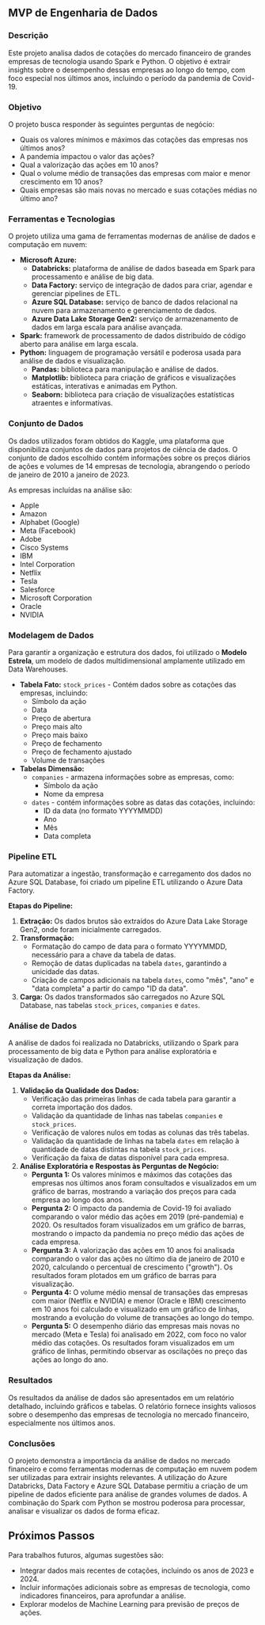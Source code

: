 ## MVP de Engenharia de Dados

### Descrição
Este projeto analisa dados de cotações do mercado financeiro de grandes empresas de tecnologia usando Spark e Python. O objetivo é extrair insights sobre o desempenho dessas empresas ao longo do tempo, com foco especial nos últimos anos, incluindo o período da pandemia de Covid-19.

### Objetivo
O projeto busca responder às seguintes perguntas de negócio:

* Quais os valores mínimos e máximos das cotações das empresas nos últimos anos?
* A pandemia impactou o valor das ações?
* Qual a valorização das ações em 10 anos?
* Qual o volume médio de transações das empresas com maior e menor crescimento em 10 anos?
* Quais empresas são mais novas no mercado e suas cotações médias no último ano?

### Ferramentas e Tecnologias
O projeto utiliza uma gama de ferramentas modernas de análise de dados e computação em nuvem:

* **Microsoft Azure:**
    * **Databricks:** plataforma de análise de dados baseada em Spark para processamento e análise de big data.
    * **Data Factory:** serviço de integração de dados para criar, agendar e gerenciar pipelines de ETL.
    * **Azure SQL Database:** serviço de banco de dados relacional na nuvem para armazenamento e gerenciamento de dados.
    * **Azure Data Lake Storage Gen2:** serviço de armazenamento de dados em larga escala para análise avançada. 
* **Spark:** framework de processamento de dados distribuído de código aberto para análise em larga escala.
* **Python:** linguagem de programação versátil e poderosa usada para análise de dados e visualização.
    * **Pandas:** biblioteca para manipulação e análise de dados.
    * **Matplotlib:** biblioteca para criação de gráficos e visualizações estáticas, interativas e animadas em Python.
    * **Seaborn:** biblioteca para criação de visualizações estatísticas atraentes e informativas.

### Conjunto de Dados
Os dados utilizados foram obtidos do Kaggle, uma plataforma que disponibiliza conjuntos de dados para projetos de ciência de dados. O conjunto de dados escolhido contém informações sobre os preços diários de ações e volumes de 14 empresas de tecnologia, abrangendo o período de janeiro de 2010 a janeiro de 2023.

As empresas incluídas na análise são:

* Apple
* Amazon
* Alphabet (Google)
* Meta (Facebook)
* Adobe
* Cisco Systems
* IBM
* Intel Corporation
* Netflix
* Tesla
* Salesforce
* Microsoft Corporation
* Oracle 
* NVIDIA

### Modelagem de Dados
Para garantir a organização e estrutura dos dados, foi utilizado o **Modelo Estrela**, um modelo de dados multidimensional amplamente utilizado em Data Warehouses.

* **Tabela Fato:** `stock_prices` - Contém dados sobre as cotações das empresas, incluindo:
    * Símbolo da ação
    * Data
    * Preço de abertura
    * Preço mais alto
    * Preço mais baixo
    * Preço de fechamento
    * Preço de fechamento ajustado
    * Volume de transações
* **Tabelas Dimensão:**
    * `companies` - armazena informações sobre as empresas, como:
        * Símbolo da ação 
        * Nome da empresa
    * `dates` - contém informações sobre as datas das cotações, incluindo:
        * ID da data (no formato YYYYMMDD)
        * Ano
        * Mês
        * Data completa

### Pipeline ETL
Para automatizar a ingestão, transformação e carregamento dos dados no Azure SQL Database, foi criado um pipeline ETL utilizando o Azure Data Factory.

**Etapas do Pipeline:**

1. **Extração:** Os dados brutos são extraídos do Azure Data Lake Storage Gen2, onde foram inicialmente carregados.
2. **Transformação:**  
    * Formatação do campo de data para o formato YYYYMMDD, necessário para a chave da tabela de datas.
    * Remoção de datas duplicadas na tabela `dates`, garantindo a unicidade das datas.
    * Criação de campos adicionais na tabela `dates`, como "mês", "ano" e "data completa" a partir do campo "ID da data". 
3. **Carga:** Os dados transformados são carregados no Azure SQL Database, nas tabelas `stock_prices`, `companies` e `dates`.

### Análise de Dados
A análise de dados foi realizada no Databricks, utilizando o Spark para processamento de big data e Python para análise exploratória e visualização de dados.

**Etapas da Análise:**

1. **Validação da Qualidade dos Dados:**
    * Verificação das primeiras linhas de cada tabela para garantir a correta importação dos dados.
    * Validação da quantidade de linhas nas tabelas `companies` e `stock_prices`.
    * Verificação de valores nulos em todas as colunas das três tabelas.
    * Validação da quantidade de linhas na tabela `dates` em relação à quantidade de datas distintas na tabela `stock_prices`.
    * Verificação da faixa de datas disponível para cada empresa.
2. **Análise Exploratória e Respostas às Perguntas de Negócio:**
    * **Pergunta 1:** Os valores mínimos e máximos das cotações das empresas nos últimos anos foram consultados e visualizados em um gráfico de barras, mostrando a variação dos preços para cada empresa ao longo dos anos.
    * **Pergunta 2:** O impacto da pandemia de Covid-19 foi avaliado comparando o valor médio das ações em 2019 (pré-pandemia) e 2020. Os resultados foram visualizados em um gráfico de barras, mostrando o impacto da pandemia no preço médio das ações de cada empresa.
    * **Pergunta 3:** A valorização das ações em 10 anos foi analisada comparando o valor das ações no último dia de janeiro de 2010 e 2020, calculando o percentual de crescimento ("growth"). Os resultados foram plotados em um gráfico de barras para visualização. 
    * **Pergunta 4:** O volume médio mensal de transações das empresas com maior (Netflix e NVIDIA) e menor (Oracle e IBM) crescimento em 10 anos foi calculado e visualizado em um gráfico de linhas, mostrando a evolução do volume de transações ao longo do tempo.
    * **Pergunta 5:** O desempenho diário das empresas mais novas no mercado (Meta e Tesla) foi analisado em 2022, com foco no valor médio das cotações. Os resultados foram visualizados em um gráfico de linhas, permitindo observar as oscilações no preço das ações ao longo do ano.

### Resultados
Os resultados da análise de dados são apresentados em um relatório detalhado, incluindo gráficos e tabelas. O relatório fornece insights valiosos sobre o desempenho das empresas de tecnologia no mercado financeiro, especialmente nos últimos anos.

### Conclusões
O projeto demonstra a importância da análise de dados no mercado financeiro e como ferramentas modernas de computação em nuvem podem ser utilizadas para extrair insights relevantes. A utilização do Azure Databricks, Data Factory e Azure SQL Database permitiu a criação de um pipeline de dados eficiente para análise de grandes volumes de dados. A combinação do Spark com Python se mostrou poderosa para processar, analisar e visualizar os dados de forma eficaz.

## Próximos Passos
Para trabalhos futuros, algumas sugestões são:
* Integrar dados mais recentes de cotações, incluindo os anos de 2023 e 2024.
* Incluir informações adicionais sobre as empresas de tecnologia, como indicadores financeiros, para aprofundar a análise.
* Explorar modelos de Machine Learning para previsão de preços de ações.
  
